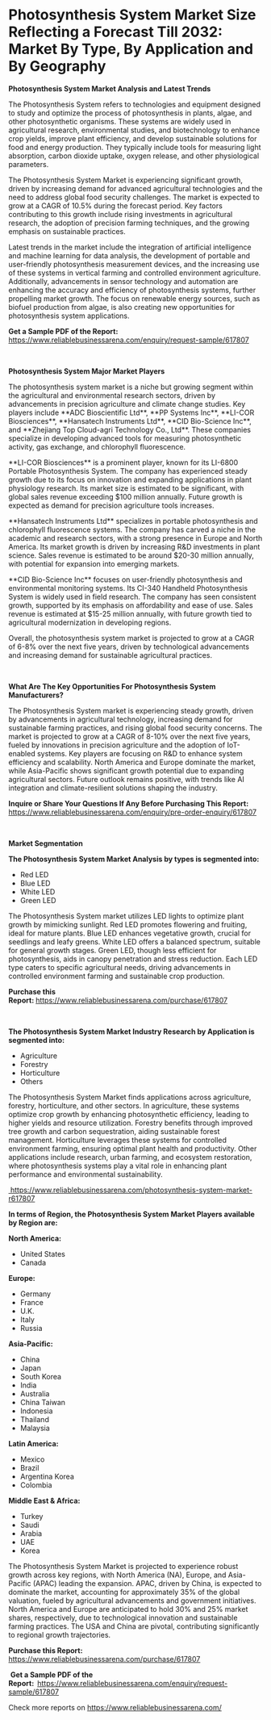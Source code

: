 <p><h1>Photosynthesis System Market Size Reflecting a Forecast Till 2032: Market By Type, By Application and By Geography</h1></p><p><strong>Photosynthesis System Market Analysis and Latest Trends</strong></p>
<p><p>The Photosynthesis System refers to technologies and equipment designed to study and optimize the process of photosynthesis in plants, algae, and other photosynthetic organisms. These systems are widely used in agricultural research, environmental studies, and biotechnology to enhance crop yields, improve plant efficiency, and develop sustainable solutions for food and energy production. They typically include tools for measuring light absorption, carbon dioxide uptake, oxygen release, and other physiological parameters.</p><p>The Photosynthesis System Market is experiencing significant growth, driven by increasing demand for advanced agricultural technologies and the need to address global food security challenges. The market is expected to grow at a CAGR of 10.5% during the forecast period. Key factors contributing to this growth include rising investments in agricultural research, the adoption of precision farming techniques, and the growing emphasis on sustainable practices.</p><p>Latest trends in the market include the integration of artificial intelligence and machine learning for data analysis, the development of portable and user-friendly photosynthesis measurement devices, and the increasing use of these systems in vertical farming and controlled environment agriculture. Additionally, advancements in sensor technology and automation are enhancing the accuracy and efficiency of photosynthesis systems, further propelling market growth. The focus on renewable energy sources, such as biofuel production from algae, is also creating new opportunities for photosynthesis system applications.</p></p>
<p><strong>Get a Sample PDF of the Report:&nbsp;</strong> <a href="https://www.reliablebusinessarena.com/enquiry/request-sample/617807?utm_campaign=1143&utm_medium=2&utm_source=Github&utm_content=ia&utm_term=20012025&utm_id=photosynthesis-system">https://www.reliablebusinessarena.com/enquiry/request-sample/617807</a></p>
<p>&nbsp;</p>
<p><strong>Photosynthesis System Major Market Players</strong></p>
<p><p>The photosynthesis system market is a niche but growing segment within the agricultural and environmental research sectors, driven by advancements in precision agriculture and climate change studies. Key players include **ADC Bioscientific Ltd**, **PP Systems Inc**, **LI-COR Biosciences**, **Hansatech Instruments Ltd**, **CID Bio-Science Inc**, and **Zhejiang Top Cloud-agri Technology Co., Ltd**. These companies specialize in developing advanced tools for measuring photosynthetic activity, gas exchange, and chlorophyll fluorescence.</p><p>**LI-COR Biosciences** is a prominent player, known for its LI-6800 Portable Photosynthesis System. The company has experienced steady growth due to its focus on innovation and expanding applications in plant physiology research. Its market size is estimated to be significant, with global sales revenue exceeding $100 million annually. Future growth is expected as demand for precision agriculture tools increases.</p><p>**Hansatech Instruments Ltd** specializes in portable photosynthesis and chlorophyll fluorescence systems. The company has carved a niche in the academic and research sectors, with a strong presence in Europe and North America. Its market growth is driven by increasing R&D investments in plant science. Sales revenue is estimated to be around $20-30 million annually, with potential for expansion into emerging markets.</p><p>**CID Bio-Science Inc** focuses on user-friendly photosynthesis and environmental monitoring systems. Its CI-340 Handheld Photosynthesis System is widely used in field research. The company has seen consistent growth, supported by its emphasis on affordability and ease of use. Sales revenue is estimated at $15-25 million annually, with future growth tied to agricultural modernization in developing regions.</p><p>Overall, the photosynthesis system market is projected to grow at a CAGR of 6-8% over the next five years, driven by technological advancements and increasing demand for sustainable agricultural practices.</p></p>
<p>&nbsp;</p>
<p><strong>What Are The Key Opportunities For Photosynthesis System Manufacturers?</strong></p>
<p><p>The Photosynthesis System market is experiencing steady growth, driven by advancements in agricultural technology, increasing demand for sustainable farming practices, and rising global food security concerns. The market is projected to grow at a CAGR of 8-10% over the next five years, fueled by innovations in precision agriculture and the adoption of IoT-enabled systems. Key players are focusing on R&D to enhance system efficiency and scalability. North America and Europe dominate the market, while Asia-Pacific shows significant growth potential due to expanding agricultural sectors. Future outlook remains positive, with trends like AI integration and climate-resilient solutions shaping the industry.</p></p>
<p><strong>Inquire or Share Your Questions If Any Before Purchasing This Report:</strong> <a href="https://www.reliablebusinessarena.com/enquiry/pre-order-enquiry/617807?utm_campaign=1143&utm_medium=2&utm_source=Github&utm_content=ia&utm_term=20012025&utm_id=photosynthesis-system">https://www.reliablebusinessarena.com/enquiry/pre-order-enquiry/617807</a></p>
<p>&nbsp;</p>
<p><strong>Market Segmentation</strong></p>
<p><strong>The Photosynthesis System Market Analysis by types is segmented into:</strong></p>
<p><ul><li>Red LED</li><li>Blue LED</li><li>White LED</li><li>Green LED</li></ul></p>
<p><p>The Photosynthesis System market utilizes LED lights to optimize plant growth by mimicking sunlight. Red LED promotes flowering and fruiting, ideal for mature plants. Blue LED enhances vegetative growth, crucial for seedlings and leafy greens. White LED offers a balanced spectrum, suitable for general growth stages. Green LED, though less efficient for photosynthesis, aids in canopy penetration and stress reduction. Each LED type caters to specific agricultural needs, driving advancements in controlled environment farming and sustainable crop production.</p></p>
<p><strong>Purchase this Report:&nbsp;</strong><a href="https://www.reliablebusinessarena.com/purchase/617807?utm_campaign=1143&utm_medium=2&utm_source=Github&utm_content=ia&utm_term=20012025&utm_id=photosynthesis-system">https://www.reliablebusinessarena.com/purchase/617807</a></p>
<p>&nbsp;</p>
<p><strong>The Photosynthesis System Market Industry Research by Application is segmented into:</strong></p>
<p><ul><li>Agriculture</li><li>Forestry</li><li>Horticulture</li><li>Others</li></ul></p>
<p><p>The Photosynthesis System Market finds applications across agriculture, forestry, horticulture, and other sectors. In agriculture, these systems optimize crop growth by enhancing photosynthetic efficiency, leading to higher yields and resource utilization. Forestry benefits through improved tree growth and carbon sequestration, aiding sustainable forest management. Horticulture leverages these systems for controlled environment farming, ensuring optimal plant health and productivity. Other applications include research, urban farming, and ecosystem restoration, where photosynthesis systems play a vital role in enhancing plant performance and environmental sustainability.</p></p>
<p><a href="https://www.reliablebusinessarena.com/photosynthesis-system-market-r617807?utm_campaign=1143&utm_medium=2&utm_source=Github&utm_content=ia&utm_term=20012025&utm_id=photosynthesis-system">&nbsp;https://www.reliablebusinessarena.com/photosynthesis-system-market-r617807</a></p>
<p><strong>In terms of Region, the Photosynthesis System Market Players available by Region are:</strong></p>
<p>
    <p> <strong> North America: </strong>
        <ul>
            <li>United States</li>
            <li>Canada</li>
        </ul>
        </p> 
    <p> <strong> Europe: </strong>
        <ul>
            <li>Germany</li>
            <li>France</li>
            <li>U.K.</li>
            <li>Italy</li>
            <li>Russia</li>
        </ul>
        </p> 
    <p> <strong> Asia-Pacific: </strong>
        <ul>
            <li>China</li>
            <li>Japan</li>
            <li>South Korea</li>
            <li>India</li>
            <li>Australia</li>
            <li>China Taiwan</li>
            <li>Indonesia</li>
            <li>Thailand</li>
            <li>Malaysia</li>
        </ul>
        </p> 
    <p> <strong> Latin America: </strong>
        <ul>
            <li>Mexico</li>
            <li>Brazil</li>
            <li>Argentina Korea</li>
            <li>Colombia</li>
        </ul>
        </p> 
    <p> <strong> Middle East & Africa: </strong>
        <ul>
            <li>Turkey</li>
            <li>Saudi</li>
            <li>Arabia</li>
            <li>UAE</li>
            <li>Korea</li>
        </ul>
    </p>
    </p>
<p><p>The Photosynthesis System Market is projected to experience robust growth across key regions, with North America (NA), Europe, and Asia-Pacific (APAC) leading the expansion. APAC, driven by China, is expected to dominate the market, accounting for approximately 35% of the global valuation, fueled by agricultural advancements and government initiatives. North America and Europe are anticipated to hold 30% and 25% market shares, respectively, due to technological innovation and sustainable farming practices. The USA and China are pivotal, contributing significantly to regional growth trajectories.</p></p>
<p><strong>Purchase this Report: </strong><a href="https://www.reliablebusinessarena.com/purchase/617807?utm_campaign=1143&utm_medium=2&utm_source=Github&utm_content=ia&utm_term=20012025&utm_id=photosynthesis-system">https://www.reliablebusinessarena.com/purchase/617807</a></p>
<p>&nbsp;<strong>Get a Sample PDF of the Report:&nbsp;&nbsp;</strong><a href="https://www.reliablebusinessarena.com/enquiry/request-sample/617807?utm_campaign=1143&utm_medium=2&utm_source=Github&utm_content=ia&utm_term=20012025&utm_id=photosynthesis-system">https://www.reliablebusinessarena.com/enquiry/request-sample/617807</a></p>
<p><strong></strong></p>
<p>Check more reports on <a href="https://www.reliablebusinessarena.com/?utm_campaign=1143&utm_medium=2&utm_source=Github&utm_content=ia&utm_term=20012025&utm_id=photosynthesis-system">https://www.reliablebusinessarena.com/</a></p>